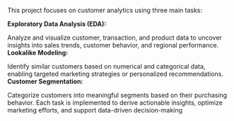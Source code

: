 This project focuses on customer analytics using three main tasks:

**Exploratory Data Analysis (EDA):**

Analyze and visualize customer, transaction, and product data to uncover insights into sales trends, customer behavior, and regional performance.
**Lookalike Modeling:**

Identify similar customers based on numerical and categorical data, enabling targeted marketing strategies or personalized recommendations.
**Customer Segmentation:**

Categorize customers into meaningful segments based on their purchasing behavior.
Each task is implemented to derive actionable insights, optimize marketing efforts, and support data-driven decision-making
